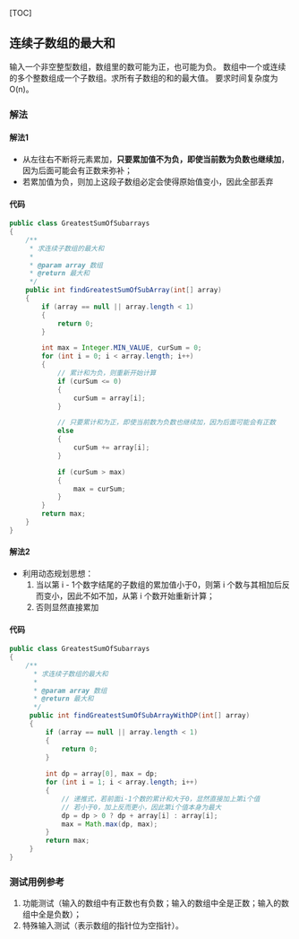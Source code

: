 [TOC]

## 连续子数组的最大和

输入一个非空整型数组，数组里的数可能为正，也可能为负。 
数组中一个或连续的多个整数组成一个子数组。求所有子数组的和的最大值。
要求时间复杂度为O(n)。

### 解法

#### 解法1
+ 从左往右不断将元素累加，**只要累加值不为负，即使当前数为负数也继续加**，因为后面可能会有正数来弥补；
+ 若累加值为负，则加上这段子数组必定会使得原始值变小，因此全部丢弃

#### 代码
```java
public class GreatestSumOfSubarrays
{
    /**
     * 求连续子数组的最大和
     *
     * @param array 数组
     * @return 最大和
     */
    public int findGreatestSumOfSubArray(int[] array)
    {
        if (array == null || array.length < 1)
        {
            return 0;
        }

        int max = Integer.MIN_VALUE, curSum = 0;
        for (int i = 0; i < array.length; i++)
        {
            // 累计和为负，则重新开始计算
            if (curSum <= 0)
            {
                curSum = array[i];
            }

            // 只要累计和为正，即使当前数为负数也继续加，因为后面可能会有正数
            else
            {
                curSum += array[i];
            }

            if (curSum > max)
            {
                max = curSum;
            }
        }
        return max;
    }
}
```



#### 解法2
+ 利用动态规划思想：
  1. 当以第 i - 1个数字结尾的子数组的累加值小于0，则第 i 个数与其相加后反而变小，因此不如不加，从第 i 个数开始重新计算；
  2. 否则显然直接累加


#### 代码
```java
public class GreatestSumOfSubarrays
{ 
    /**
      * 求连续子数组的最大和
      *
      * @param array 数组
      * @return 最大和
      */
     public int findGreatestSumOfSubArrayWithDP(int[] array)
     {
         if (array == null || array.length < 1)
         {
             return 0;
         }
 
         int dp = array[0], max = dp;
         for (int i = 1; i < array.length; i++)
         {
             // 递推式，若前面i-1个数的累计和大于0，显然直接加上第i个值
             // 若小于0，加上反而更小，因此第i个值本身为最大
             dp = dp > 0 ? dp + array[i] : array[i];
             max = Math.max(dp, max);
         }
         return max;
     }
}
```



### 测试用例参考
1. 功能测试（输入的数组中有正数也有负数；输入的数组中全是正数；输入的数组中全是负数）；
2. 特殊输入测试（表示数组的指针位为空指针）。
